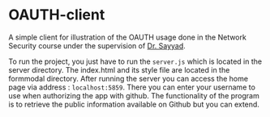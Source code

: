 # OAUTH-client
A simple client for illustration of the OAUTH usage done in the Network Security course under the supervision of [Dr. Sayyad](https://ece.ut.ac.ir/en/~sayad).

To run the project, you just have to run the `server.js` which is located in the server directory. The index.html and its style file are located in the formmodal directory. After running the server you can access the home page via address : `localhost:5859`. There you can enter your username to use when authorizing the app with github. The functionality of the program is to retrieve the public information available on Github but you can extend.
